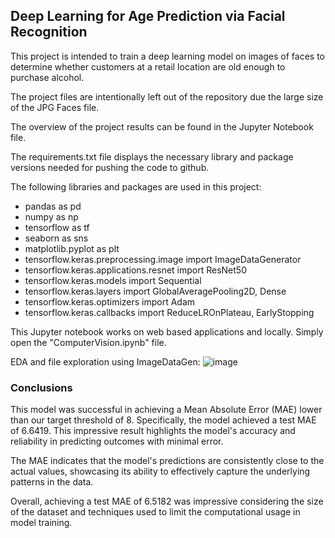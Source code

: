 ## Deep Learning for Age Prediction via Facial Recognition

This project is intended to train a deep learning model on images of faces to determine whether customers at a retail location are old enough to purchase alcohol.

The project files are intentionally left out of the repository due the large size of the JPG Faces file. 

The overview of the project results can be found in the Jupyter Notebook file. 

The requirements.txt file displays the necessary library and package versions needed for pushing the code to github.

The following libraries and packages are used in this project:
- pandas as pd
- numpy as np
- tensorflow as tf
- seaborn as sns
- matplotlib.pyplot as plt
- tensorflow.keras.preprocessing.image import ImageDataGenerator
- tensorflow.keras.applications.resnet import ResNet50
- tensorflow.keras.models import Sequential
- tensorflow.keras.layers import GlobalAveragePooling2D, Dense
- tensorflow.keras.optimizers import Adam
- tensorflow.keras.callbacks import ReduceLROnPlateau, EarlyStopping

This Jupyter notebook works on web based applications and locally. Simply open the "ComputerVision.ipynb" file. 

EDA and file exploration using ImageDataGen:
![image](https://github.com/user-attachments/assets/a5e06cc9-85e8-4679-8e31-354f0eb086d5)


### Conclusions
This model was successful in achieving a Mean Absolute Error (MAE) lower than our target threshold of 8. Specifically, the model achieved a test MAE of 6.6419. This impressive result highlights the model's accuracy and reliability in predicting outcomes with minimal error.

The MAE indicates that the model's predictions are consistently close to the actual values, showcasing its ability to effectively capture the underlying patterns in the data.

Overall, achieving a test MAE of 6.5182 was impressive considering the size of the dataset and techniques used to limit the computational usage in model training.
